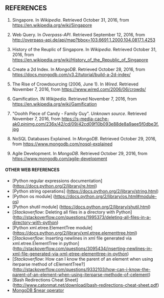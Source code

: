 ## REFERENCES

1. Singapore. In _Wikipedia_. Retrieved October 31, 2016, from <https://en.wikipedia.org/wiki/Singapore>

2. Web Query. In _Overpass-API_. Retrieved September 12, 2016, from <http://overpass-api.de/api/map?bbox=103.6691,1.2000,104.0817,1.4253>

3. History of the Reuplic of Singapore. In _Wikipedia_. Retrieved October 31, 2016, from <https://en.wikipedia.org/wiki/History_of_the_Republic_of_Singapore>

4. Create a 2d Index. In _MongoDB_. Retrieved October 28, 2016, from <https://docs.mongodb.com/v3.2/tutorial/build-a-2d-index/>

5. The Rise of Crowdsourcing (2006, June 1). In _Wired_. Retrieved November 7, 2016, from <https://www.wired.com/2006/06/crowds/>

6.  Gamification. IN _Wikipedia_. Retrieved November 7, 2016, from <https://en.wikipedia.org/wiki/Gamification>

7. "Ooohh Piece of Candy - Family Guy". _Unknown source_. Retrieved November 7, 2016, from <https://s-media-cache-ak0.pinimg.com/236x/42/cd/09/42cd09f10b093e88de8a9aee5f0dbe3f.jpg>

8. NoSQL Databases Explained. In _MongoDB_. Retrieved October 29, 2016, from <https://www.mongodb.com/nosql-explained>

9. Agile Development. In _MongoDB_. Retrieved October 29, 2016, from <https://www.mongodb.com/agile-development>


#### OTHER WEB REFERENCES
- [Python regular expressions documentation] (https://docs.python.org/2/library/re.html)   
- [Python string operations] (https://docs.python.org/2/library/string.html)  
- [Python os module] (https://docs.python.org/2/library/os.html#module-os)
- [Python shutil module] (https://docs.python.org/2/library/shutil.html)  
- [_Stackoverflow_: Deleting all files in a directory with Python] (http://stackoverflow.com/questions/1995373/deleting-all-files-in-a-directory-with-python) 
- [Python xml.etree.ElementTree module] (https://docs.python.org/2/library/xml.etree.elementtree.html) 
- [_Stackoverflow_: Inserting newlines in xml file generated via xml.etree.ElementTree in python] (http://stackoverflow.com/questions/3095434/inserting-newlines-in-xml-file-generated-via-xml-etree-elementtree-in-python)
- [_Stackoverflow_: How can I know the parent of an element when using iterparse method of cElementTree?] (http://stackoverflow.com/questions/9332103/how-can-i-know-the-parent-of-an-element-when-using-iterparse-methode-of-celement)
- [Bash Redirections Cheat Sheet] (http://www.catonmat.net/download/bash-redirections-cheat-sheet.pdf)
- [MongoDB $near operator](https://docs.mongodb.com/manual/reference/operator/query/near/)


